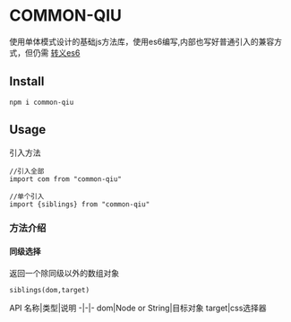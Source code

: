 # COMMON-QIU
使用单体模式设计的基础js方法库，使用es6编写,内部也写好普通引入的兼容方式，但仍需
[转义es6](https://babeljs.cn/repl/#?babili=false&browsers=&build=&builtIns=false&code_lz=Q&debug=false&forceAllTransforms=false&shippedProposals=false&circleciRepo=&evaluate=false&fileSize=false&lineWrap=true&presets=es2015%2Ces2016%2Ces2017%2Creact%2Cstage-0%2Cstage-2%2Ces2015-loose&prettier=false&targets=&version=6.26.0&envVersion=)


## Install
```
npm i common-qiu
```

## Usage
引入方法
```
//引入全部
import com from "common-qiu"

//单个引入
import {siblings} from "common-qiu"

```
### 方法介绍

#### 同级选择
返回一个除同级以外的数组对象
```
siblings(dom,target)
```
API
名称|类型|说明
-|-|-
dom|Node or String|目标对象
target|css选择器

#### 

